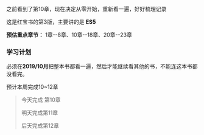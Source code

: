 之前看到了第10章，现在决定从零开始，重新看一遍，好好梳理记录

这是红宝书的第3版，主要讲的是 **ES5**

**预估重点章节：** 1章--8章、10章--18章、20章--23章

### 学习计划

必须在**2019/10月**把整本书都看一遍，然后才能继续看其他的书，不能连这本书都没看完。

预计本周完成10~12章

> 今天完成 第10章
>
> 明天完成第11章
>
> 后天完成第12章